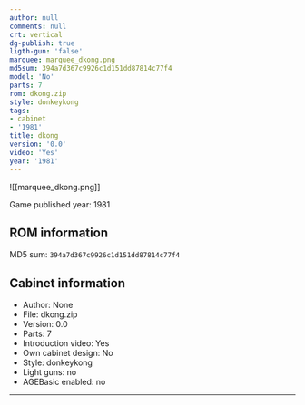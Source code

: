 ```yaml
---
author: null
comments: null
crt: vertical
dg-publish: true
ligth-gun: 'false'
marquee: marquee_dkong.png
md5sum: 394a7d367c9926c1d151dd87814c77f4
model: 'No'
parts: 7
rom: dkong.zip
style: donkeykong
tags:
- cabinet
- '1981'
title: dkong
version: '0.0'
video: 'Yes'
year: '1981'
---
```


![[marquee_dkong.png]]

Game published year: 1981

## ROM information

MD5 sum: `394a7d367c9926c1d151dd87814c77f4` 

## Cabinet information

- Author: None
- File: dkong.zip
- Version: 0.0
- Parts: 7
- Introduction video: Yes
- Own cabinet design: No
- Style: donkeykong
- Light guns: no
- AGEBasic enabled: no

---
